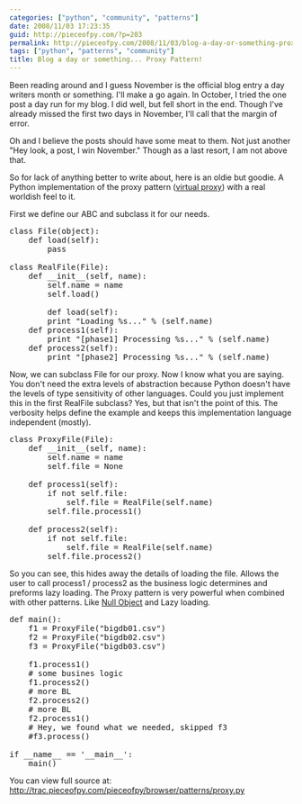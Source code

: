 ```yaml
---
categories: ["python", "community", "patterns"]
date: 2008/11/03 17:23:35
guid: http://pieceofpy.com/?p=203
permalink: http://pieceofpy.com/2008/11/03/blog-a-day-or-something-proxy-pattern/
tags: ["python", "patterns", "community"]
title: Blog a day or something... Proxy Pattern!
---
```

Been reading around and I guess November is the official blog entry a day writers month or something. I'll make a go again. In October, I tried the one post a day run for my blog. I did well, but fell short in the end. Though I've already missed the first two days in November, I'll call that the margin of error.

Oh and I believe the posts should have some meat to them. Not just another "Hey look, a post, I win November." Though as a last resort, I am not above that.

So for lack of anything better to write about, here is an oldie but goodie. A Python implementation of the proxy pattern (<a href="http://en.wikipedia.org/wiki/Lazy_loading#Virtual_proxy">virtual proxy</a>) with a real worldish feel to it.

First we define our ABC and subclass it for our needs.
<pre class="brush: py">
class File(object):
    def load(self):
        pass
        
class RealFile(File):
    def __init__(self, name):
        self.name = name
        self.load()

        def load(self):
        print "Loading %s..." % (self.name)
    def process1(self):
        print "[phase1] Processing %s..." % (self.name)
    def process2(self):
        print "[phase2] Processing %s..." % (self.name)
</pre>

Now, we can subclass File for our proxy. Now I know what you are saying. You don't need the extra levels of abstraction because Python doesn't have the levels of type sensitivity of other languages. Could you just implement this in the first RealFile subclass? Yes, but that isn't the point of this. The verbosity helps define the example and keeps this implementation language independent (mostly).

<pre class="brush: py">
class ProxyFile(File):
    def __init__(self, name):
        self.name = name
        self.file = None
        
    def process1(self):
        if not self.file:
            self.file = RealFile(self.name)
        self.file.process1()

    def process2(self):
        if not self.file:
            self.file = RealFile(self.name)
        self.file.process2()
</pre>

So you can see, this hides away the details of loading the file. Allows the user to call process1 / process2 as the business logic determines and preforms lazy loading. The Proxy pattern is very powerful when combined with other patterns. Like <a href="http://en.wikipedia.org/wiki/Null_Object_pattern">Null Object</a> and Lazy loading.

<pre class="brush: py">
def main():
    f1 = ProxyFile("bigdb01.csv")
    f2 = ProxyFile("bigdb02.csv")
    f3 = ProxyFile("bigdb03.csv")
    
    f1.process1()
    # some busines logic
    f1.process2()
    # more BL
    f2.process2()
    # more BL
    f2.process1()
    # Hey, we found what we needed, skipped f3
    #f3.process()
    
if __name__ == '__main__':
    main()
</pre>

You can view full source at: <a href="http://trac.pieceofpy.com/pieceofpy/browser/patterns/proxy.py">http://trac.pieceofpy.com/pieceofpy/browser/patterns/proxy.py</a>
